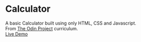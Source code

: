 # Calculator

A basic Calculator built using only HTML, CSS and Javascript.<br/>
From [The Odin Project](https://www.theodinproject.com) curriculum.<br/>
[Live Demo](https://colgorred.github.io/calculator/)
